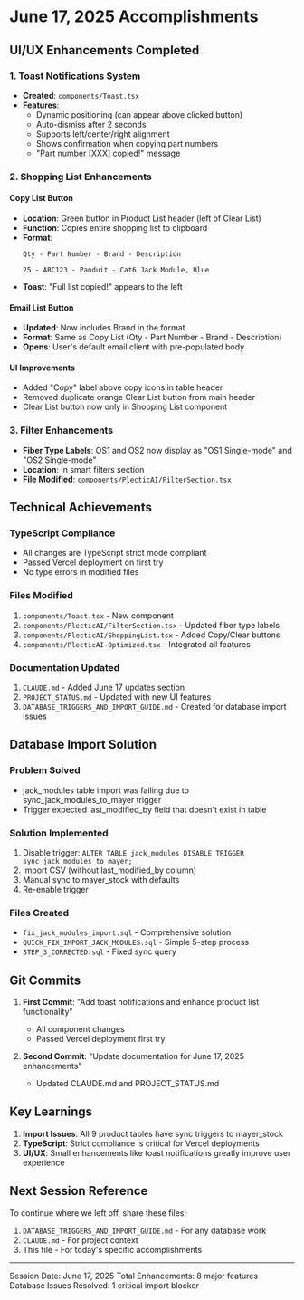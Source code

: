 # June 17, 2025 Accomplishments

## UI/UX Enhancements Completed

### 1. Toast Notifications System
- **Created**: `components/Toast.tsx`
- **Features**:
  - Dynamic positioning (can appear above clicked button)
  - Auto-dismiss after 2 seconds
  - Supports left/center/right alignment
  - Shows confirmation when copying part numbers
  - "Part number [XXX] copied!" message

### 2. Shopping List Enhancements

#### Copy List Button
- **Location**: Green button in Product List header (left of Clear List)
- **Function**: Copies entire shopping list to clipboard
- **Format**: 
  ```
  Qty - Part Number - Brand - Description
  
  25 - ABC123 - Panduit - Cat6 Jack Module, Blue
  ```
- **Toast**: "Full list copied!" appears to the left

#### Email List Button
- **Updated**: Now includes Brand in the format
- **Format**: Same as Copy List (Qty - Part Number - Brand - Description)
- **Opens**: User's default email client with pre-populated body

#### UI Improvements
- Added "Copy" label above copy icons in table header
- Removed duplicate orange Clear List button from main header
- Clear List button now only in Shopping List component

### 3. Filter Enhancements
- **Fiber Type Labels**: OS1 and OS2 now display as "OS1 Single-mode" and "OS2 Single-mode"
- **Location**: In smart filters section
- **File Modified**: `components/PlecticAI/FilterSection.tsx`

## Technical Achievements

### TypeScript Compliance
- All changes are TypeScript strict mode compliant
- Passed Vercel deployment on first try
- No type errors in modified files

### Files Modified
1. `components/Toast.tsx` - New component
2. `components/PlecticAI/FilterSection.tsx` - Updated fiber type labels
3. `components/PlecticAI/ShoppingList.tsx` - Added Copy/Clear buttons
4. `components/PlecticAI-Optimized.tsx` - Integrated all features

### Documentation Updated
1. `CLAUDE.md` - Added June 17 updates section
2. `PROJECT_STATUS.md` - Updated with new UI features
3. `DATABASE_TRIGGERS_AND_IMPORT_GUIDE.md` - Created for database import issues

## Database Import Solution

### Problem Solved
- jack_modules table import was failing due to sync_jack_modules_to_mayer trigger
- Trigger expected last_modified_by field that doesn't exist in table

### Solution Implemented
1. Disable trigger: `ALTER TABLE jack_modules DISABLE TRIGGER sync_jack_modules_to_mayer;`
2. Import CSV (without last_modified_by column)
3. Manual sync to mayer_stock with defaults
4. Re-enable trigger

### Files Created
- `fix_jack_modules_import.sql` - Comprehensive solution
- `QUICK_FIX_IMPORT_JACK_MODULES.sql` - Simple 5-step process
- `STEP_3_CORRECTED.sql` - Fixed sync query

## Git Commits
1. **First Commit**: "Add toast notifications and enhance product list functionality"
   - All component changes
   - Passed Vercel deployment first try

2. **Second Commit**: "Update documentation for June 17, 2025 enhancements"
   - Updated CLAUDE.md and PROJECT_STATUS.md

## Key Learnings
1. **Import Issues**: All 9 product tables have sync triggers to mayer_stock
2. **TypeScript**: Strict compliance is critical for Vercel deployments
3. **UI/UX**: Small enhancements like toast notifications greatly improve user experience

## Next Session Reference
To continue where we left off, share these files:
1. `DATABASE_TRIGGERS_AND_IMPORT_GUIDE.md` - For any database work
2. `CLAUDE.md` - For project context
3. This file - For today's specific accomplishments

---
Session Date: June 17, 2025
Total Enhancements: 8 major features
Database Issues Resolved: 1 critical import blocker